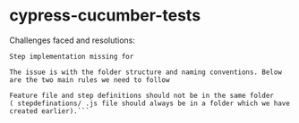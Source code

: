 # cypress-cucumber-tests

Challenges faced and resolutions:

`Step implementation missing for`

```The issue is with the folder structure and naming conventions. Below are the two main rules we need to follow```

```Folder name and Feature file name should be the same
Feature file and step definitions should not be in the same folder 
( stepdefinations/ .js file should always be in a folder which we have created earlier).```